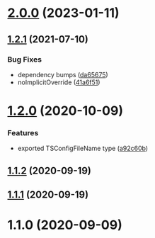 # [2.0.0](https://github.com/bconnorwhite/types-tsconfig/compare/v1.2.1...v2.0.0) (2023-01-11)



## [1.2.1](https://github.com/bconnorwhite/types-tsconfig/compare/v1.2.0...v1.2.1) (2021-07-10)


### Bug Fixes

* dependency bumps ([da65675](https://github.com/bconnorwhite/types-tsconfig/commit/da6567521cc34d88f103f0997df1571e975b11bf))
* noImplicitOverride ([41a6f51](https://github.com/bconnorwhite/types-tsconfig/commit/41a6f5196e504233bcd75c6239f1e258f8d77f4b))



# [1.2.0](https://github.com/bconnorwhite/types-tsconfig/compare/v1.1.2...v1.2.0) (2020-10-09)


### Features

* exported TSConfigFileName type ([a92c60b](https://github.com/bconnorwhite/types-tsconfig/commit/a92c60b31add8e917978a7f6ce0dfd2af5bf8024))



## [1.1.2](https://github.com/bconnorwhite/types-tsconfig/compare/v1.1.1...v1.1.2) (2020-09-19)



## [1.1.1](https://github.com/bconnorwhite/types-tsconfig/compare/v1.1.0...v1.1.1) (2020-09-19)



# 1.1.0 (2020-09-09)



